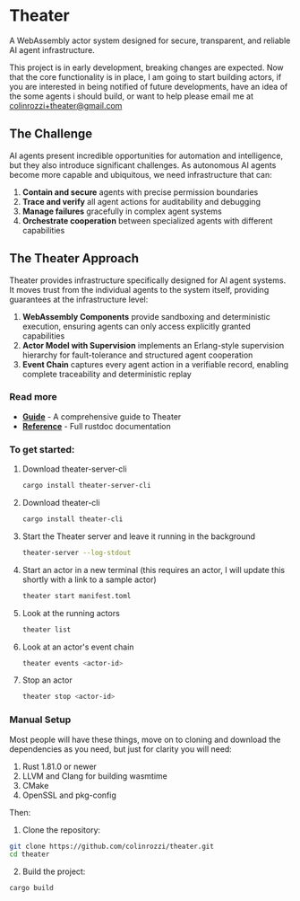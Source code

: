 # Theater

A WebAssembly actor system designed for secure, transparent, and reliable AI agent infrastructure.

This project is in early development, breaking changes are expected. Now that the core functionality is in place, I am going to start building actors, if you are interested in being notified of future developments, have an idea of the some agents i should build, or want to help please email me at colinrozzi+theater@gmail.com

## The Challenge

AI agents present incredible opportunities for automation and intelligence, but they also introduce significant challenges. As autonomous AI agents become more capable and ubiquitous, we need infrastructure that can:

1. **Contain and secure** agents with precise permission boundaries
2. **Trace and verify** all agent actions for auditability and debugging
3. **Manage failures** gracefully in complex agent systems
4. **Orchestrate cooperation** between specialized agents with different capabilities

## The Theater Approach

Theater provides infrastructure specifically designed for AI agent systems. It moves trust from the individual agents to the system itself, providing guarantees at the infrastructure level:

1. **WebAssembly Components** provide sandboxing and deterministic execution, ensuring agents can only access explicitly granted capabilities
2. **Actor Model with Supervision** implements an Erlang-style supervision hierarchy for fault-tolerance and structured agent cooperation
3. **Event Chain** captures every agent action in a verifiable record, enabling complete traceability and deterministic replay

### Read more

- **[Guide](https://colinrozzi.github.io/theater/guide)** - A comprehensive guide to Theater
- **[Reference](https://colinrozzi.github.io/theater/api/theater)** - Full rustdoc documentation

### To get started:
1. Download theater-server-cli
   ```bash
   cargo install theater-server-cli
   ```
2. Download theater-cli
   ```bash
   cargo install theater-cli
   ```
3. Start the Theater server and leave it running in the background
   ```bash
   theater-server --log-stdout
   ```
4. Start an actor in a new terminal (this requires an actor, I will update this shortly with a link to a sample actor)
   ```bash
   theater start manifest.toml
   ```
5. Look at the running actors
   ```bash
   theater list
   ```
6. Look at an actor's event chain
   ```bash
   theater events <actor-id>
   ```
7. Stop an actor
   ```bash
   theater stop <actor-id>
   ```


### Manual Setup

Most people will have these things, move on to cloning and download the dependencies as you need, but just for clarity you will need:

1. Rust 1.81.0 or newer
2. LLVM and Clang for building wasmtime
3. CMake
4. OpenSSL and pkg-config

Then:

1. Clone the repository:
```bash
git clone https://github.com/colinrozzi/theater.git
cd theater
```

2. Build the project:
```bash
cargo build
```
